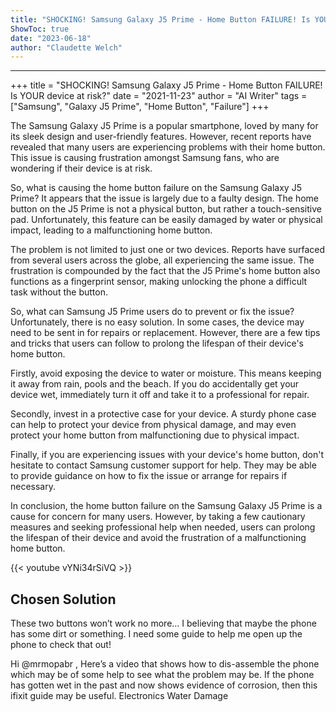 ```yaml
---
title: "SHOCKING! Samsung Galaxy J5 Prime - Home Button FAILURE! Is YOUR device at risk?"
ShowToc: true 
date: "2023-06-18"
author: "Claudette Welch"
---
```

*****
+++
title = "SHOCKING! Samsung Galaxy J5 Prime - Home Button FAILURE! Is YOUR device at risk?"
date = "2021-11-23"
author = "AI Writer"
tags = ["Samsung", "Galaxy J5 Prime", "Home Button", "Failure"]
+++

The Samsung Galaxy J5 Prime is a popular smartphone, loved by many for its sleek design and user-friendly features. However, recent reports have revealed that many users are experiencing problems with their home button. This issue is causing frustration amongst Samsung fans, who are wondering if their device is at risk.

So, what is causing the home button failure on the Samsung Galaxy J5 Prime? It appears that the issue is largely due to a faulty design. The home button on the J5 Prime is not a physical button, but rather a touch-sensitive pad. Unfortunately, this feature can be easily damaged by water or physical impact, leading to a malfunctioning home button.

The problem is not limited to just one or two devices. Reports have surfaced from several users across the globe, all experiencing the same issue. The frustration is compounded by the fact that the J5 Prime's home button also functions as a fingerprint sensor, making unlocking the phone a difficult task without the button.

So, what can Samsung J5 Prime users do to prevent or fix the issue? Unfortunately, there is no easy solution. In some cases, the device may need to be sent in for repairs or replacement. However, there are a few tips and tricks that users can follow to prolong the lifespan of their device's home button.

Firstly, avoid exposing the device to water or moisture. This means keeping it away from rain, pools and the beach. If you do accidentally get your device wet, immediately turn it off and take it to a professional for repair.

Secondly, invest in a protective case for your device. A sturdy phone case can help to protect your device from physical damage, and may even protect your home button from malfunctioning due to physical impact.

Finally, if you are experiencing issues with your device's home button, don't hesitate to contact Samsung customer support for help. They may be able to provide guidance on how to fix the issue or arrange for repairs if necessary.

In conclusion, the home button failure on the Samsung Galaxy J5 Prime is a cause for concern for many users. However, by taking a few cautionary measures and seeking professional help when needed, users can prolong the lifespan of their device and avoid the frustration of a malfunctioning home button.

{{< youtube vYNi34rSiVQ >}} 



## Chosen Solution
 These two buttons won’t work no more… I believing that maybe the phone has some dirt or something. I need some guide to help me open up the phone to check that out!

 Hi @mrmopabr ,
Here’s a video that shows how to dis-assemble the phone which may be of some help to see what the problem may be.
If the phone has gotten wet in the past and now shows evidence of corrosion, then this ifixit guide may be useful. Electronics Water Damage




